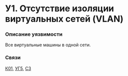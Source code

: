 # У1. Отсутствие изоляции виртуальных сетей (VLAN)

### **Описание уязвимости**

Все виртуальные машины в одной сети.

### **Связи**

[К01](../../struktura-sistemy/komponenty-sistemy/k01.-fizicheskii-server-i-gipervizor.md), [УГ5](../../ugrozy/perechen-ugroz-sistemy/ug5.-mezhsaitovye-zaprosy-s-servera.md), [С3](../../scenarii-atak/perechen-scenariev-atak/s3.-ssrf-dlya-skanirovaniya-vnutrennei-seti.md)
